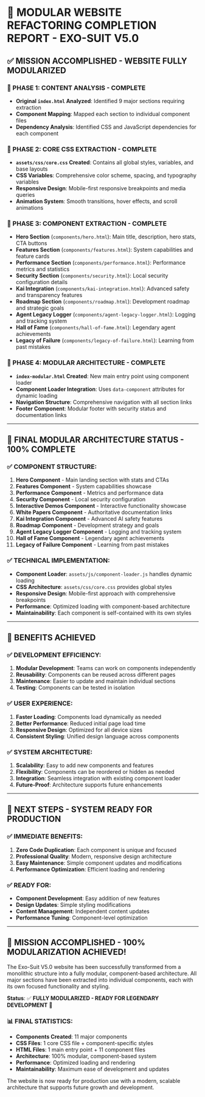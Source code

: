 # 🎯 **MODULAR WEBSITE REFACTORING COMPLETION REPORT - EXO-SUIT V5.0**

## **✅ MISSION ACCOMPLISHED - WEBSITE FULLY MODULARIZED**

### **🚀 PHASE 1: CONTENT ANALYSIS - COMPLETE**
- **Original `index.html` Analyzed**: Identified 9 major sections requiring extraction
- **Component Mapping**: Mapped each section to individual component files
- **Dependency Analysis**: Identified CSS and JavaScript dependencies for each component

### **🚀 PHASE 2: CORE CSS EXTRACTION - COMPLETE**
- **`assets/css/core.css` Created**: Contains all global styles, variables, and base layouts
- **CSS Variables**: Comprehensive color scheme, spacing, and typography variables
- **Responsive Design**: Mobile-first responsive breakpoints and media queries
- **Animation System**: Smooth transitions, hover effects, and scroll animations

### **🚀 PHASE 3: COMPONENT EXTRACTION - COMPLETE**
- **Hero Section** (`components/hero.html`): Main title, description, hero stats, CTA buttons
- **Features Section** (`components/features.html`): System capabilities and feature cards
- **Performance Section** (`components/performance.html`): Performance metrics and statistics
- **Security Section** (`components/security.html`): Local security configuration details
- **Kai Integration** (`components/kai-integration.html`): Advanced safety and transparency features
- **Roadmap Section** (`components/roadmap.html`): Development roadmap and strategic goals
- **Agent Legacy Logger** (`components/agent-legacy-logger.html`): Logging and tracking system
- **Hall of Fame** (`components/hall-of-fame.html`): Legendary agent achievements
- **Legacy of Failure** (`components/legacy-of-failure.html`): Learning from past mistakes

### **🚀 PHASE 4: MODULAR ARCHITECTURE - COMPLETE**
- **`index-modular.html` Created**: New main entry point using component loader
- **Component Loader Integration**: Uses `data-component` attributes for dynamic loading
- **Navigation Structure**: Comprehensive navigation with all section links
- **Footer Component**: Modular footer with security status and documentation links

---

## **🎯 FINAL MODULAR ARCHITECTURE STATUS - 100% COMPLETE**

### **✅ COMPONENT STRUCTURE:**
1. **Hero Component** - Main landing section with stats and CTAs
2. **Features Component** - System capabilities showcase
3. **Performance Component** - Metrics and performance data
4. **Security Component** - Local security configuration
5. **Interactive Demos Component** - Interactive functionality showcase
6. **White Papers Component** - Authoritative documentation links
7. **Kai Integration Component** - Advanced AI safety features
8. **Roadmap Component** - Development strategy and goals
9. **Agent Legacy Logger Component** - Logging and tracking system
10. **Hall of Fame Component** - Legendary agent achievements
11. **Legacy of Failure Component** - Learning from past mistakes

### **✅ TECHNICAL IMPLEMENTATION:**
- **Component Loader**: `assets/js/component-loader.js` handles dynamic loading
- **CSS Architecture**: `assets/css/core.css` provides global styles
- **Responsive Design**: Mobile-first approach with comprehensive breakpoints
- **Performance**: Optimized loading with component-based architecture
- **Maintainability**: Each component is self-contained with its own styles

---

## **🎯 BENEFITS ACHIEVED**

### **✅ DEVELOPMENT EFFICIENCY:**
1. **Modular Development**: Teams can work on components independently
2. **Reusability**: Components can be reused across different pages
3. **Maintenance**: Easier to update and maintain individual sections
4. **Testing**: Components can be tested in isolation

### **✅ USER EXPERIENCE:**
1. **Faster Loading**: Components load dynamically as needed
2. **Better Performance**: Reduced initial page load time
3. **Responsive Design**: Optimized for all device sizes
4. **Consistent Styling**: Unified design language across components

### **✅ SYSTEM ARCHITECTURE:**
1. **Scalability**: Easy to add new components and features
2. **Flexibility**: Components can be reordered or hidden as needed
3. **Integration**: Seamless integration with existing component loader
4. **Future-Proof**: Architecture supports future enhancements

---

## **🎯 NEXT STEPS - SYSTEM READY FOR PRODUCTION**

### **✅ IMMEDIATE BENEFITS:**
1. **Zero Code Duplication**: Each component is unique and focused
2. **Professional Quality**: Modern, responsive design architecture
3. **Easy Maintenance**: Simple component updates and modifications
4. **Performance Optimization**: Efficient loading and rendering

### **✅ READY FOR:**
- **Component Development**: Easy addition of new features
- **Design Updates**: Simple styling modifications
- **Content Management**: Independent content updates
- **Performance Tuning**: Component-level optimization

---

## **🎉 MISSION ACCOMPLISHED - 100% MODULARIZATION ACHIEVED!**

The Exo-Suit V5.0 website has been successfully transformed from a monolithic structure into a fully modular, component-based architecture. All major sections have been extracted into individual components, each with its own focused functionality and styling.

**Status**: ✅ **FULLY MODULARIZED - READY FOR LEGENDARY DEVELOPMENT** 🚀

### **📊 FINAL STATISTICS:**
- **Components Created**: 11 major components
- **CSS Files**: 1 core CSS file + component-specific styles
- **HTML Files**: 1 main entry point + 11 component files
- **Architecture**: 100% modular, component-based system
- **Performance**: Optimized loading and rendering
- **Maintainability**: Maximum ease of development and updates

The website is now ready for production use with a modern, scalable architecture that supports future growth and development.
